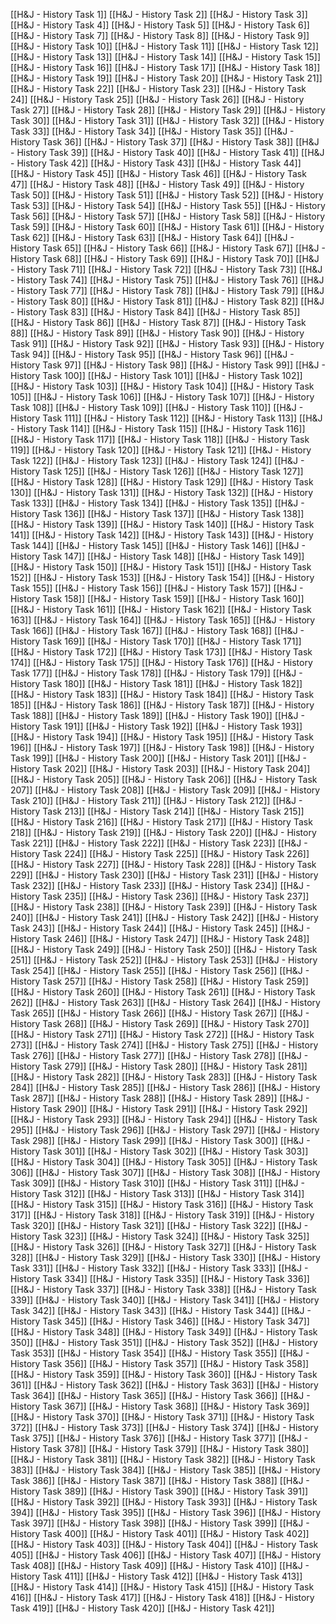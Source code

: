 [[H&J - History Task 1]]
[[H&J - History Task 2]]
[[H&J - History Task 3]]
[[H&J - History Task 4]]
[[H&J - History Task 5]]
[[H&J - History Task 6]]
[[H&J - History Task 7]]
[[H&J - History Task 8]]
[[H&J - History Task 9]]
[[H&J - History Task 10]]
[[H&J - History Task 11]]
[[H&J - History Task 12]]
[[H&J - History Task 13]]
[[H&J - History Task 14]]
[[H&J - History Task 15]]
[[H&J - History Task 16]]
[[H&J - History Task 17]]
[[H&J - History Task 18]]
[[H&J - History Task 19]]
[[H&J - History Task 20]]
[[H&J - History Task 21]]
[[H&J - History Task 22]]
[[H&J - History Task 23]]
[[H&J - History Task 24]]
[[H&J - History Task 25]]
[[H&J - History Task 26]]
[[H&J - History Task 27]]
[[H&J - History Task 28]]
[[H&J - History Task 29]]
[[H&J - History Task 30]]
[[H&J - History Task 31]]
[[H&J - History Task 32]]
[[H&J - History Task 33]]
[[H&J - History Task 34]]
[[H&J - History Task 35]]
[[H&J - History Task 36]]
[[H&J - History Task 37]]
[[H&J - History Task 38]]
[[H&J - History Task 39]]
[[H&J - History Task 40]]
[[H&J - History Task 41]]
[[H&J - History Task 42]]
[[H&J - History Task 43]]
[[H&J - History Task 44]]
[[H&J - History Task 45]]
[[H&J - History Task 46]]
[[H&J - History Task 47]]
[[H&J - History Task 48]]
[[H&J - History Task 49]]
[[H&J - History Task 50]]
[[H&J - History Task 51]]
[[H&J - History Task 52]]
[[H&J - History Task 53]]
[[H&J - History Task 54]]
[[H&J - History Task 55]]
[[H&J - History Task 56]]
[[H&J - History Task 57]]
[[H&J - History Task 58]]
[[H&J - History Task 59]]
[[H&J - History Task 60]]
[[H&J - History Task 61]]
[[H&J - History Task 62]]
[[H&J - History Task 63]]
[[H&J - History Task 64]]
[[H&J - History Task 65]]
[[H&J - History Task 66]]
[[H&J - History Task 67]]
[[H&J - History Task 68]]
[[H&J - History Task 69]]
[[H&J - History Task 70]]
[[H&J - History Task 71]]
[[H&J - History Task 72]]
[[H&J - History Task 73]]
[[H&J - History Task 74]]
[[H&J - History Task 75]]
[[H&J - History Task 76]]
[[H&J - History Task 77]]
[[H&J - History Task 78]]
[[H&J - History Task 79]]
[[H&J - History Task 80]]
[[H&J - History Task 81]]
[[H&J - History Task 82]]
[[H&J - History Task 83]]
[[H&J - History Task 84]]
[[H&J - History Task 85]]
[[H&J - History Task 86]]
[[H&J - History Task 87]]
[[H&J - History Task 88]]
[[H&J - History Task 89]]
[[H&J - History Task 90]]
[[H&J - History Task 91]]
[[H&J - History Task 92]]
[[H&J - History Task 93]]
[[H&J - History Task 94]]
[[H&J - History Task 95]]
[[H&J - History Task 96]]
[[H&J - History Task 97]]
[[H&J - History Task 98]]
[[H&J - History Task 99]]
[[H&J - History Task 100]]
[[H&J - History Task 101]]
[[H&J - History Task 102]]
[[H&J - History Task 103]]
[[H&J - History Task 104]]
[[H&J - History Task 105]]
[[H&J - History Task 106]]
[[H&J - History Task 107]]
[[H&J - History Task 108]]
[[H&J - History Task 109]]
[[H&J - History Task 110]]
[[H&J - History Task 111]]
[[H&J - History Task 112]]
[[H&J - History Task 113]]
[[H&J - History Task 114]]
[[H&J - History Task 115]]
[[H&J - History Task 116]]
[[H&J - History Task 117]]
[[H&J - History Task 118]]
[[H&J - History Task 119]]
[[H&J - History Task 120]]
[[H&J - History Task 121]]
[[H&J - History Task 122]]
[[H&J - History Task 123]]
[[H&J - History Task 124]]
[[H&J - History Task 125]]
[[H&J - History Task 126]]
[[H&J - History Task 127]]
[[H&J - History Task 128]]
[[H&J - History Task 129]]
[[H&J - History Task 130]]
[[H&J - History Task 131]]
[[H&J - History Task 132]]
[[H&J - History Task 133]]
[[H&J - History Task 134]]
[[H&J - History Task 135]]
[[H&J - History Task 136]]
[[H&J - History Task 137]]
[[H&J - History Task 138]]
[[H&J - History Task 139]]
[[H&J - History Task 140]]
[[H&J - History Task 141]]
[[H&J - History Task 142]]
[[H&J - History Task 143]]
[[H&J - History Task 144]]
[[H&J - History Task 145]]
[[H&J - History Task 146]]
[[H&J - History Task 147]]
[[H&J - History Task 148]]
[[H&J - History Task 149]]
[[H&J - History Task 150]]
[[H&J - History Task 151]]
[[H&J - History Task 152]]
[[H&J - History Task 153]]
[[H&J - History Task 154]]
[[H&J - History Task 155]]
[[H&J - History Task 156]]
[[H&J - History Task 157]]
[[H&J - History Task 158]]
[[H&J - History Task 159]]
[[H&J - History Task 160]]
[[H&J - History Task 161]]
[[H&J - History Task 162]]
[[H&J - History Task 163]]
[[H&J - History Task 164]]
[[H&J - History Task 165]]
[[H&J - History Task 166]]
[[H&J - History Task 167]]
[[H&J - History Task 168]]
[[H&J - History Task 169]]
[[H&J - History Task 170]]
[[H&J - History Task 171]]
[[H&J - History Task 172]]
[[H&J - History Task 173]]
[[H&J - History Task 174]]
[[H&J - History Task 175]]
[[H&J - History Task 176]]
[[H&J - History Task 177]]
[[H&J - History Task 178]]
[[H&J - History Task 179]]
[[H&J - History Task 180]]
[[H&J - History Task 181]]
[[H&J - History Task 182]]
[[H&J - History Task 183]]
[[H&J - History Task 184]]
[[H&J - History Task 185]]
[[H&J - History Task 186]]
[[H&J - History Task 187]]
[[H&J - History Task 188]]
[[H&J - History Task 189]]
[[H&J - History Task 190]]
[[H&J - History Task 191]]
[[H&J - History Task 192]]
[[H&J - History Task 193]]
[[H&J - History Task 194]]
[[H&J - History Task 195]]
[[H&J - History Task 196]]
[[H&J - History Task 197]]
[[H&J - History Task 198]]
[[H&J - History Task 199]]
[[H&J - History Task 200]]
[[H&J - History Task 201]]
[[H&J - History Task 202]]
[[H&J - History Task 203]]
[[H&J - History Task 204]]
[[H&J - History Task 205]]
[[H&J - History Task 206]]
[[H&J - History Task 207]]
[[H&J - History Task 208]]
[[H&J - History Task 209]]
[[H&J - History Task 210]]
[[H&J - History Task 211]]
[[H&J - History Task 212]]
[[H&J - History Task 213]]
[[H&J - History Task 214]]
[[H&J - History Task 215]]
[[H&J - History Task 216]]
[[H&J - History Task 217]]
[[H&J - History Task 218]]
[[H&J - History Task 219]]
[[H&J - History Task 220]]
[[H&J - History Task 221]]
[[H&J - History Task 222]]
[[H&J - History Task 223]]
[[H&J - History Task 224]]
[[H&J - History Task 225]]
[[H&J - History Task 226]]
[[H&J - History Task 227]]
[[H&J - History Task 228]]
[[H&J - History Task 229]]
[[H&J - History Task 230]]
[[H&J - History Task 231]]
[[H&J - History Task 232]]
[[H&J - History Task 233]]
[[H&J - History Task 234]]
[[H&J - History Task 235]]
[[H&J - History Task 236]]
[[H&J - History Task 237]]
[[H&J - History Task 238]]
[[H&J - History Task 239]]
[[H&J - History Task 240]]
[[H&J - History Task 241]]
[[H&J - History Task 242]]
[[H&J - History Task 243]]
[[H&J - History Task 244]]
[[H&J - History Task 245]]
[[H&J - History Task 246]]
[[H&J - History Task 247]]
[[H&J - History Task 248]]
[[H&J - History Task 249]]
[[H&J - History Task 250]]
[[H&J - History Task 251]]
[[H&J - History Task 252]]
[[H&J - History Task 253]]
[[H&J - History Task 254]]
[[H&J - History Task 255]]
[[H&J - History Task 256]]
[[H&J - History Task 257]]
[[H&J - History Task 258]]
[[H&J - History Task 259]]
[[H&J - History Task 260]]
[[H&J - History Task 261]]
[[H&J - History Task 262]]
[[H&J - History Task 263]]
[[H&J - History Task 264]]
[[H&J - History Task 265]]
[[H&J - History Task 266]]
[[H&J - History Task 267]]
[[H&J - History Task 268]]
[[H&J - History Task 269]]
[[H&J - History Task 270]]
[[H&J - History Task 271]]
[[H&J - History Task 272]]
[[H&J - History Task 273]]
[[H&J - History Task 274]]
[[H&J - History Task 275]]
[[H&J - History Task 276]]
[[H&J - History Task 277]]
[[H&J - History Task 278]]
[[H&J - History Task 279]]
[[H&J - History Task 280]]
[[H&J - History Task 281]]
[[H&J - History Task 282]]
[[H&J - History Task 283]]
[[H&J - History Task 284]]
[[H&J - History Task 285]]
[[H&J - History Task 286]]
[[H&J - History Task 287]]
[[H&J - History Task 288]]
[[H&J - History Task 289]]
[[H&J - History Task 290]]
[[H&J - History Task 291]]
[[H&J - History Task 292]]
[[H&J - History Task 293]]
[[H&J - History Task 294]]
[[H&J - History Task 295]]
[[H&J - History Task 296]]
[[H&J - History Task 297]]
[[H&J - History Task 298]]
[[H&J - History Task 299]]
[[H&J - History Task 300]]
[[H&J - History Task 301]]
[[H&J - History Task 302]]
[[H&J - History Task 303]]
[[H&J - History Task 304]]
[[H&J - History Task 305]]
[[H&J - History Task 306]]
[[H&J - History Task 307]]
[[H&J - History Task 308]]
[[H&J - History Task 309]]
[[H&J - History Task 310]]
[[H&J - History Task 311]]
[[H&J - History Task 312]]
[[H&J - History Task 313]]
[[H&J - History Task 314]]
[[H&J - History Task 315]]
[[H&J - History Task 316]]
[[H&J - History Task 317]]
[[H&J - History Task 318]]
[[H&J - History Task 319]]
[[H&J - History Task 320]]
[[H&J - History Task 321]]
[[H&J - History Task 322]]
[[H&J - History Task 323]]
[[H&J - History Task 324]]
[[H&J - History Task 325]]
[[H&J - History Task 326]]
[[H&J - History Task 327]]
[[H&J - History Task 328]]
[[H&J - History Task 329]]
[[H&J - History Task 330]]
[[H&J - History Task 331]]
[[H&J - History Task 332]]
[[H&J - History Task 333]]
[[H&J - History Task 334]]
[[H&J - History Task 335]]
[[H&J - History Task 336]]
[[H&J - History Task 337]]
[[H&J - History Task 338]]
[[H&J - History Task 339]]
[[H&J - History Task 340]]
[[H&J - History Task 341]]
[[H&J - History Task 342]]
[[H&J - History Task 343]]
[[H&J - History Task 344]]
[[H&J - History Task 345]]
[[H&J - History Task 346]]
[[H&J - History Task 347]]
[[H&J - History Task 348]]
[[H&J - History Task 349]]
[[H&J - History Task 350]]
[[H&J - History Task 351]]
[[H&J - History Task 352]]
[[H&J - History Task 353]]
[[H&J - History Task 354]]
[[H&J - History Task 355]]
[[H&J - History Task 356]]
[[H&J - History Task 357]]
[[H&J - History Task 358]]
[[H&J - History Task 359]]
[[H&J - History Task 360]]
[[H&J - History Task 361]]
[[H&J - History Task 362]]
[[H&J - History Task 363]]
[[H&J - History Task 364]]
[[H&J - History Task 365]]
[[H&J - History Task 366]]
[[H&J - History Task 367]]
[[H&J - History Task 368]]
[[H&J - History Task 369]]
[[H&J - History Task 370]]
[[H&J - History Task 371]]
[[H&J - History Task 372]]
[[H&J - History Task 373]]
[[H&J - History Task 374]]
[[H&J - History Task 375]]
[[H&J - History Task 376]]
[[H&J - History Task 377]]
[[H&J - History Task 378]]
[[H&J - History Task 379]]
[[H&J - History Task 380]]
[[H&J - History Task 381]]
[[H&J - History Task 382]]
[[H&J - History Task 383]]
[[H&J - History Task 384]]
[[H&J - History Task 385]]
[[H&J - History Task 386]]
[[H&J - History Task 387]]
[[H&J - History Task 388]]
[[H&J - History Task 389]]
[[H&J - History Task 390]]
[[H&J - History Task 391]]
[[H&J - History Task 392]]
[[H&J - History Task 393]]
[[H&J - History Task 394]]
[[H&J - History Task 395]]
[[H&J - History Task 396]]
[[H&J - History Task 397]]
[[H&J - History Task 398]]
[[H&J - History Task 399]]
[[H&J - History Task 400]]
[[H&J - History Task 401]]
[[H&J - History Task 402]]
[[H&J - History Task 403]]
[[H&J - History Task 404]]
[[H&J - History Task 405]]
[[H&J - History Task 406]]
[[H&J - History Task 407]]
[[H&J - History Task 408]]
[[H&J - History Task 409]]
[[H&J - History Task 410]]
[[H&J - History Task 411]]
[[H&J - History Task 412]]
[[H&J - History Task 413]]
[[H&J - History Task 414]]
[[H&J - History Task 415]]
[[H&J - History Task 416]]
[[H&J - History Task 417]]
[[H&J - History Task 418]]
[[H&J - History Task 419]]
[[H&J - History Task 420]]
[[H&J - History Task 421]]
